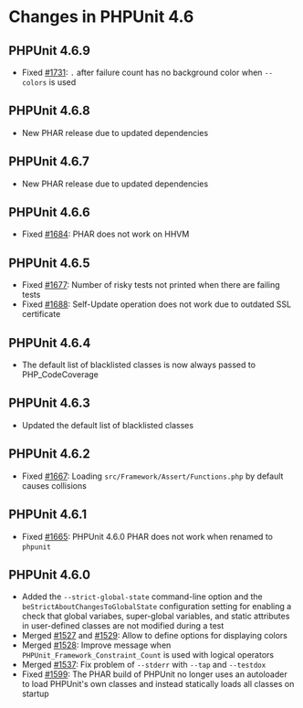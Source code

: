 # Changes in PHPUnit 4.6

## PHPUnit 4.6.9

* Fixed [#1731](https://github.com/sebastianbergmann/phpunit/issues/1731): `.` after failure count has no background color when `--colors` is used

## PHPUnit 4.6.8

* New PHAR release due to updated dependencies

## PHPUnit 4.6.7

* New PHAR release due to updated dependencies

## PHPUnit 4.6.6

* Fixed [#1684](https://github.com/sebastianbergmann/phpunit/issues/1684): PHAR does not work on HHVM

## PHPUnit 4.6.5

* Fixed [#1677](https://github.com/sebastianbergmann/phpunit/issues/1677): Number of risky tests not printed when there are failing tests
* Fixed [#1688](https://github.com/sebastianbergmann/phpunit/issues/1688): Self-Update operation does not work due to outdated SSL certificate

## PHPUnit 4.6.4

* The default list of blacklisted classes is now always passed to PHP_CodeCoverage

## PHPUnit 4.6.3

* Updated the default list of blacklisted classes

## PHPUnit 4.6.2

* Fixed [#1667](https://github.com/sebastianbergmann/phpunit/issues/1667): Loading `src/Framework/Assert/Functions.php` by default causes collisions

## PHPUnit 4.6.1

* Fixed [#1665](https://github.com/sebastianbergmann/phpunit/issues/1665): PHPUnit 4.6.0 PHAR does not work when renamed to `phpunit`

## PHPUnit 4.6.0

* Added the `--strict-global-state` command-line option and the `beStrictAboutChangesToGlobalState` configuration setting for enabling a check that global variabes, super-global variables, and static attributes in user-defined classes are not modified during a test
* Merged [#1527](https://github.com/sebastianbergmann/phpunit/issues/1527) and [#1529](https://github.com/sebastianbergmann/phpunit/issues/1529): Allow to define options for displaying colors
* Merged [#1528](https://github.com/sebastianbergmann/phpunit/issues/1528): Improve message when `PHPUnit_Framework_Constraint_Count` is used with logical operators
* Merged [#1537](https://github.com/sebastianbergmann/phpunit/issues/1537): Fix problem of `--stderr` with `--tap` and `--testdox`
* Fixed [#1599](https://github.com/sebastianbergmann/phpunit/issues/1599): The PHAR build of PHPUnit no longer uses an autoloader to load PHPUnit's own classes and instead statically loads all classes on startup

